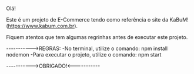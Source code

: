 Olá!

Este é um projeto de E-Commerce tendo como referência o site da KaBuM! (https://www.kabum.com.br).

Fiquem atentos que tem algumas regrinhas antes de executar este projeto.

----------->REGRAS:
-No terminal, utilize o comando: npm install nodemon
-Para executar o projeto, utilize o comando: npm start


----------->OBRIGADO!<-----------
